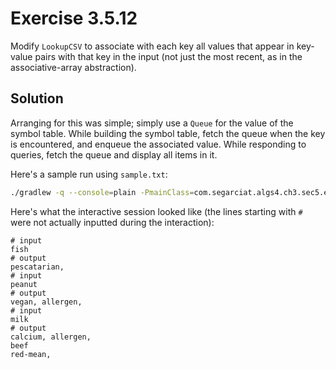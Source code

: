 # Exercise 3.5.12

Modify `LookupCSV` to associate with each key all values that appear
in key-value pairs with that key in the input (not just the most recent,
as in the associative-array abstraction).

## Solution

Arranging for this was simple; simply use a `Queue` for the value of the symbol
table. While building the symbol table, fetch the queue when the key is encountered,
and enqueue the associated value. While responding to queries, fetch the queue and
display all items in it.

Here's a sample run using `sample.txt`:

```bash
./gradlew -q --console=plain -PmainClass=com.segarciat.algs4.ch3.sec5.ex12.LookupCSV run --args="src/main/java/a/com/segarciat/algs4/ch3/sec5/ex12/sample.txt 0 1"
```

Here's what the interactive session looked like (the lines starting with `#` were not actually
inputted during the interaction):

```text
# input
fish
# output
pescatarian,
# input 
peanut
# output
vegan, allergen,
# input 
milk
# output
calcium, allergen, 
beef
red-mean,
```